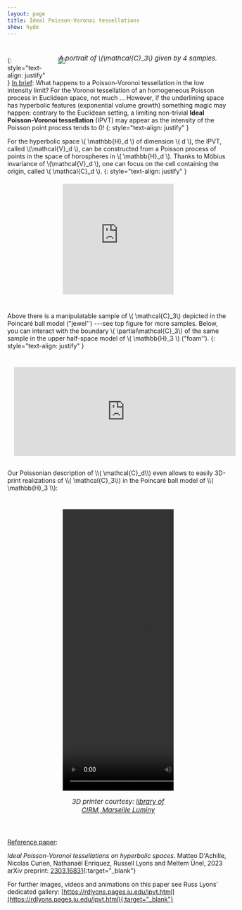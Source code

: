 ```yaml
---
layout: page
title: Ideal Poisson-Voronoi tessellations
show: hyde
---
```

<br/>

<figure style="float:right; margin: 5px 15px 15px 15px;padding:10px;">
<img style="max-width:300px;" src="../assets/family_portrait.png">
<figcaption style="font-style: italic;
font-size:15px;
  padding: 2px;
  text-align: center;margin-top:-25px;">A portrait of \(\mathcal{C}_3\) given by 4 samples.</figcaption>
</figure>

{: style="text-align: justify" }
<ins>In brief</ins>: What happens to a Poisson-Voronoi tessellation in the low intensity limit? For the Voronoi tessellation of an homogeneous Poisson process in Euclidean space, not much ... However, if the underlining space has hyperbolic features (exponential volume growth) something magic may happen: contrary to the Euclidean setting, a limiting non-trivial **Ideal Poisson-Voronoi tessellation** (IPVT) may appear as the intensity of the Poisson point process tends to 0!
{: style="text-align: justify" }


For the hyperbolic space \\( \mathbb{H}_d \\) of dimension \\( d \\), the IPVT, called \\(\mathcal{V}_d \\), can be constructed from a Poisson process of points in the space of horospheres in \\( \mathbb{H}_d \\). Thanks to Möbius invariance of \\(\mathcal{V}_d \\), one can focus on the cell containing the origin, called \\( \mathcal{C}_d \\).
{: style="text-align: justify" }


<div class="sketchfab-embed-wrapper" style="position: relative;
  overflow: hidden;
  width: 50%;
  padding-top: 50%;float:center;  margin-left: auto;
    margin-right: auto;margin-top:20px;margin-bottom:40px;" > <iframe style="  position: absolute;
  top: 0;
  left: 0;
  bottom: 0;
  right: 0;
  width: 100%;
  height: 100%;" title="Jewel" frameborder="0" allowfullscreen mozallowfullscreen="true" webkitallowfullscreen="true" allow="autoplay; fullscreen; xr-spatial-tracking" xr-spatial-tracking execution-while-out-of-viewport execution-while-not-rendered web-share src="https://sketchfab.com/models/77038e94cc5f4053a0d62f2d50316256/embed?autospin=1"> </iframe>  </div>

  Above there is a manipulatable sample of \\( \mathcal{C}_3\\) depicted in the Poincaré ball model ("jewel'') ---see top figure for more samples. Below, you can interact with the boundary \\( \partial\mathcal{C}_3\\) of the same sample in the upper half-space model of \\( \mathbb{H}_3 \\) ("foam'').
{: style="text-align: justify" }


<div class="sketchfab-embed-wrapper" style="position: relative;
  overflow: hidden;
  width: 100%;
  padding-top: 50%;margin: 15px 15px 15px 15px;margin-top:40px;margin-bottom:-20px;" > <iframe style="  position: absolute;
  top: 0;
  left: 0;
  bottom: 0;
  right: 0;
  width: 100%;
  height: 80%;" title="Foam" frameborder="0" allowfullscreen mozallowfullscreen="true" webkitallowfullscreen="true" allow="autoplay; fullscreen; xr-spatial-tracking" xr-spatial-tracking execution-while-out-of-viewport execution-while-not-rendered web-share src="https://sketchfab.com/models/d5a6b8aac322480eb8ead3efe18d9e74/embed"> </iframe></div>
Our Poissonian description of \\( \mathcal{C}_d\\) even allows to easily 3D-print realizations of \\( \mathcal{C}_3\\) in the Poincaré ball model of \\( \mathbb{H}_3 \\):
<div class="sketchfab-embed-wrapper" style="position: relative;
  overflow: hidden;
  width: 50%;float:center;margin: 15px 15px 15px 15px;  margin-left: auto;
    margin-right: auto;margin-top:40px;margin-bottom:40px;" ><video width="360" height="640" controls>
      <source src="../downloads/3dprint-CIRM.mp4">
      Your browser does not support the video tag.
  </video><p style="font-style: italic;
  font-size:15px;
    text-align: center;">3D printer courtesy: <a href="https://www.cirm-math.com/" target="_blank">library of CIRM, Marseille Luminy</a></p> </div>




  <ins>Reference paper</ins>:

  _Ideal Poisson-Voronoi tessellations on hyperbolic spaces_. Matteo D'Achille, Nicolas Curien, Nathanaël Enriquez, Russell Lyons and Meltem Ünel, 2023 <br/> arXiv preprint: [2303.16831](https://arxiv.org/abs/2303.16831){:target="_blank"}


For further images, videos and animations on this paper see Russ Lyons' dedicated gallery: [https://rdlyons.pages.iu.edu/ipvt.html](https://rdlyons.pages.iu.edu/ipvt.html){:target="_blank"}
